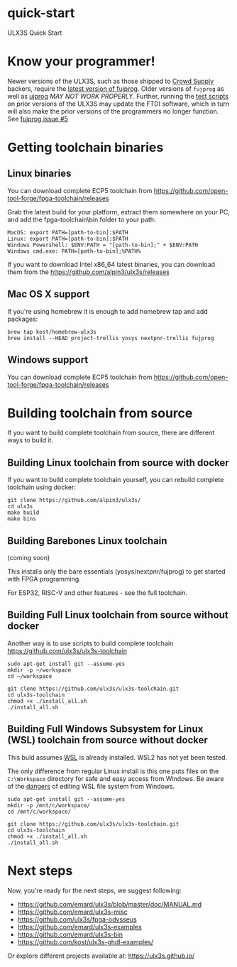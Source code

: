 # quick-start
ULX3S Quick Start

# Know your programmer!

Newer versions of the ULX3S, such as those shipped to [Crowd Supply](https://www.crowdsupply.com/radiona/ulx3s) backers, 
require the [latest version of fujprog](https://github.com/kost/fujprog/releases). Older versions of `fujprog` as well
as [ujprog](https://github.com/f32c/tools/tree/master/ujprog) *MAY NOT WORK PROPERLY*. Further, running the [test scripts](https://github.com/goran-mahovlic/ULX3S_testing)
on prior versions of the ULX3S may update the FTDI software, which in turn will also make the prior versions of the programmers no longer function. 
See [fujprog issue #5](https://github.com/kost/fujprog/issues/5)

# Getting toolchain binaries

## Linux binaries

You can download complete ECP5 toolchain from https://github.com/open-tool-forge/fpga-toolchain/releases

Grab the latest build for your platform, extract them somewhere on your PC, and add the fpga-toolchain\bin folder to your path:

    MacOS: export PATH=[path-to-bin]:$PATH
    Linux: export PATH=[path-to-bin]:$PATH
    Windows Powershell: $ENV:PATH = "[path-to-bin];" + $ENV:PATH
    Windows cmd.exe: PATH=[path-to-bin];%PATH%

If you want to download Intel x86_64 latest binaries, you can download them from the https://github.com/alpin3/ulx3s/releases

## Mac OS X support

If you're using homebrew it is enough to add homebrew tap and add packages:

```
brew tap kost/homebrew-ulx3s
brew install --HEAD project-trellis yosys nextpnr-trellis fujprog
```

## Windows support

You can download complete ECP5 toolchain from https://github.com/open-tool-forge/fpga-toolchain/releases

# Building toolchain from source

If you want to build complete toolchain from source, there are different ways to build it.

## Building Linux toolchain from source with docker

If you want to build complete toolchain yourself, you can rebuild complete toolchain using docker:

```
git clone https://github.com/alpin3/ulx3s/
cd ulx3s
make build
make bins
```

## Building Barebones Linux toolchain

(coming soon)

This installs only the bare essentials (yosys/nextpnr/fujprog) to get started with FPGA programming.

For ESP32, RISC-V and other features - see the full toolchain.

## Building Full Linux toolchain from source without docker

Another way is to use scripts to build complete toolchain https://github.com/ulx3s/ulx3s-toolchain

```
sudo apt-get install git --assume-yes
mkdir -p ~/workspace
cd ~/workspace

git clone https://github.com/ulx3s/ulx3s-toolchain.git
cd ulx3s-toolchain
chmod +x ./install_all.sh
./install_all.sh
```

## Building Full Windows Subsystem for Linux (WSL) toolchain from source without docker

This buld assumes [WSL](https://docs.microsoft.com/en-us/windows/wsl/faq) is already installed. WSL2 has not yet been tested.

The only difference from regular Linux install is this one puts files on the `C:\Workspace` directory 
for safe and easy access from Windows. 
Be aware of the [dangers](https://devblogs.microsoft.com/commandline/do-not-change-linux-files-using-windows-apps-and-tools/)
of editing WSL file system from Windows.

```
sudo apt-get install git --assume-yes
mkdir -p /mnt/c/workspace/
cd /mnt/c/workspace/

git clone https://github.com/ulx3s/ulx3s-toolchain.git
cd ulx3s-toolchain
chmod +x ./install_all.sh
./install_all.sh
```

# Next steps

Now, you're ready for the next steps, we suggest following:

  - https://github.com/emard/ulx3s/blob/master/doc/MANUAL.md
  - https://github.com/emard/ulx3s-misc
  - https://github.com/ulx3s/fpga-odysseus
  - https://github.com/emard/ulx3s-examples
  - https://github.com/emard/ulx3s-bin
  - https://github.com/kost/ulx3s-ghdl-examples/

Or explore different projects available at: https://ulx3s.github.io/


